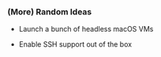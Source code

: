 ### (More) Random Ideas

* Launch a bunch of headless macOS VMs

* Enable SSH support out of the box
